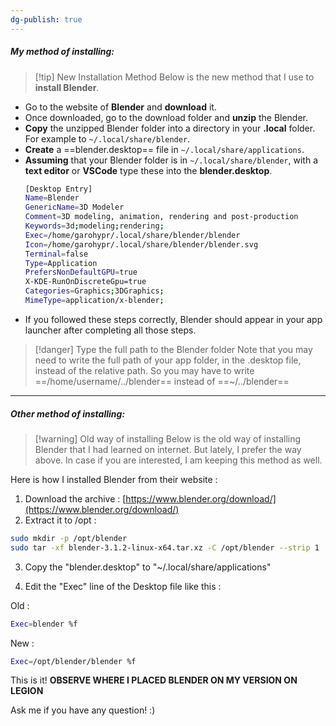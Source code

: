 ```yaml
---
dg-publish: true
---
```

##### My method of installing:
>[!tip] New Installation Method
>Below is the new method that I use to **install Blender**.

- Go to the website of **Blender** and **download** it.
- Once downloaded, go to the download folder and **unzip** the Blender.
- **Copy** the unzipped Blender folder into a directory in your **.local** folder. For example to `~/.local/share/blender`.
- **Create** a ==blender.desktop== file in `~/.local/share/applications`.
- **Assuming** that your Blender folder is in `~/.local/share/blender`, with a **text editor** or **VSCode** type these into the **blender.desktop**.
	```bash
	[Desktop Entry]
	Name=Blender
	GenericName=3D Modeler
	Comment=3D modeling, animation, rendering and post-production
	Keywords=3d;modeling;rendering;
	Exec=/home/garohypr/.local/share/blender/blender
	Icon=/home/garohypr/.local/share/blender/blender.svg
	Terminal=false
	Type=Application
	PrefersNonDefaultGPU=true
	X-KDE-RunOnDiscreteGpu=true
	Categories=Graphics;3DGraphics;
	MimeType=application/x-blender;
	```
- If you followed these steps correctly, Blender should appear in your app launcher after completing all those steps.

> [!danger] Type the full path to the Blender folder
> Note that you may need to write the full path of your app folder, in the .desktop file, instead of the relative path. So you may have to write ==/home/username/../blender== instead of ==~/../blender==

---
##### Other method of installing:
> [!warning] Old way of installing
> Below is the old way of installing Blender that I had learned on internet. But lately, I prefer the way above. In case if you are interested, I am keeping this method as well.

Here is how I installed Blender from their website :

1. Download the archive : [https://www.blender.org/download/](https://www.blender.org/download/)
2. Extract it to /opt :

```bash
sudo mkdir -p /opt/blender    
sudo tar -xf blender-3.1.2-linux-x64.tar.xz -C /opt/blender --strip 1
```

3) Copy the "blender.desktop" to "~/.local/share/applications"

4) Edit the "Exec" line of the Desktop file like this :

Old :

```bash
Exec=blender %f
```

New :

```bash
Exec=/opt/blender/blender %f
```

This is it! **OBSERVE WHERE I PLACED BLENDER ON MY VERSION ON LEGION**

Ask me if you have any question! :)